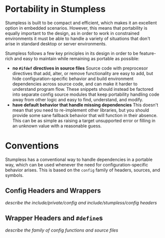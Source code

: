 # Portability in Stumpless

Stumpless is built to be compact and efficient, which makes it an excellent
option in embedded scenarios. However, this means that portability is equally
important to the design, as in order to work in constrained environments it must
be able to handle a variety of situations that don't arise in standard desktop
or server environments.

Stumpless follows a few key principles in its design in order to be feature-rich
and easy to maintain while remaining as portable as possible:
 * **no `#ifdef` directives in source files**
   Source code with preprocesor directives that add, alter, or remove
   functionality are easy to add, but hide configuration-specific behavior and
   build environment dependencies across source code, and can make it harder to
   understand program flow. These snippets should instead be factored into
   separate config source modules that keep portability handling code away from
   other logic and easy to find, understand, and modify.
 * **have default behavior that handle missing dependencies**
   This doesn't mean that you need to re-implement other libraries, but you
   should provide some sane fallback behavior that will function in their
   absence. This can be as simple as raising a target unsupported error or
   filling in an unknown value with a reasonable guess.

# Conventions

Stumpless has a conventional way to handle dependencies in a portable way, which
can be used whenever the need for configuration-specific behavior arises. This
is based on the `config` family of headers, sources, and symbols.

## Config Headers and Wrappers

_describe the include/private/config and include/stumpless/config headers_

## Wrapper Headers and `#define`s

_describe the family of config functions and source files_
